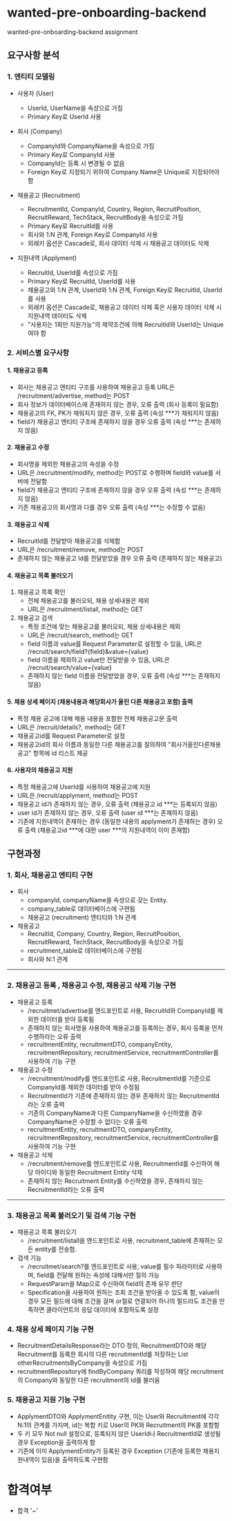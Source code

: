 # wanted-pre-onboarding-backend
wanted-pre-onboarding-backend assignment

## 요구사항 분석

### 1. 엔티티 모델링
 * 사용자 (User)
   - UserId, UserName을 속성으로 가짐
   - Primary Key로 UserId 사용
 * 회사 (Company)
   - CompanyId와 CompanyName을 속성으로 가짐
   - Primary Key로 CompanyId 사용
   - CompanyId는 등록 시 변경될 수 없음
   - Foreign Key로 지정되기 위하여 Company Name은 Unique로 지정되어야 함
  
 * 채용공고 (Recruitment)
   - RecruitmentId, CompanyId, Country, Region, RecruitPosition, RecruitReward, TechStack, RecruitBody을 속성으로 가짐
   - Primary Key로 RecruitId를 사용
   - 회사와 1:N 관계, Foreign Key로 CompanyId 사용
   - 외래키 옵션은 Cascade로, 회사 데이터 삭제 시 채용공고 데이터도 삭제
  
 * 지원내역 (Applyment)
   - RecruitId, UserId를 속성으로 가짐
   - Primary Key로 RecruitId, UserId를 사용
   - 채용공고와 1:N 관계, UserId와 1:N 관계, Foreign Key로 RecruitId, UserId를 사용
   - 외래키 옵션은 Cascade로, 채용공고 데이터 삭제 혹은 사용자 데이터 삭제 시 지원내역 데이터도 삭제
   - "사용자는 1회만 지원가능"의 제약조건에 의해 RecruitId와 UserId는 Unique여야 함
     
### 2. 서비스별 요구사항
   #### 1. 채용공고 등록
   - 회사는 채용공고 엔티티 구조를 사용하여 채용공고 등록
        URL은 /recruitment/advertise, method는 POST
   - 회사 정보가 데이터베이스에 존재하지 않는 경우, 오류 출력 (회사 등록이 필요함)
   - 채용공고의 FK, PK가 채워지지 않은 경우, 오류 출력 (속성 ***가 채워지지 않음)
   - field가 채용공고 엔티티 구조에 존재하지 않을 경우 오류 출력 (속성 ***는 존재하지 않음)
   #### 2. 채용공고 수정
   - 회사명을 제외한 채용공고의 속성을 수정
   - URL은 /recruitment/modify, method는 POST로 수행하며 field와 value를 서버에 전달함
   - field가 채용공고 엔티티 구조에 존재하지 않을 경우 오류 출력 (속성 ***는 존재하지 않음)
   - 기존 채용공고의 회사명과 다를 경우 오류 출력 (속성 ***는 수정할 수 없음)
   #### 3. 채용공고 삭제
   - RecruitId를 전달받아 채용공고를 삭제함
   - URL은 /recruitment/remove, method는 POST
   - 존재하지 않는 채용공고 Id를 전달받았을 경우 오류 출력 (존재하지 않는 채용공고)
   #### 4. 채용공고 목록 불러오기
   1. 채용공고 목록 확인
       - 전체 채용공고를 불러오되, 채용 상세내용은 제외
       - URL은 /recruitment/listall, method는 GET 
   2. 채용공고 검색
       - 특정 조건에 맞는 채용공고를 불러오되, 채용 상세내용은 제외
       - URL은 /recruit/search, method는 GET
       - field 이름과 value를 Request Parameter로 설정할 수 있음, URL은 /recruit/search/field?{field}&value={value}
       - field 이름을 제외하고 value만 전달받을 수 있음, URL은 /recruit/search/value={value}
       - 존재하지 않는 field 이름을 전달받았을 경우, 오류 출력 (속성 ***는 존재하지 않음)
   #### 5. 채용 상세 페이지 (채용내용과 해당회사가 올린 다른 채용공고 포함) 출력   
   - 특정 채용 공고에 대해 채용 내용을 포함한 전체 채용공고문 출력
   - URL은 /recruit/details?, method는 GET
   - 채용공고id를 Request Parameter로 설정
   - 채용공고id의 회사 이름과 동일한 다른 채용공고를 질의하여 "회사가올린다른채용공고" 항목에 id 리스트 제공
   #### 6. 사용자의 채용공고 지원
   - 특정 채용공고에 UserId를 사용하여 채용공고에 지원
   - URL은 /recruit/applyment, method는 POST
   - 채용공고 id가 존재하지 않는 경우, 오류 출력 (채용공고 id ***는 등록되지 않음)
   - user id가 존재하지 않는 경우, 오류 출력 (user id ***는 존재하지 않음)
   - 기존에 지원내역이 존재하는 경우 (동일한 내용의 applyment가 존재하는 경우) 오류 출력 (채용공고id ***에 대한 user ***의 지원내역이 이미 존재함)
## 구현과정

### 1. 회사, 채용공고 엔티티 구현
* 회사
   - companyId, companyName을 속성으로 갖는 Entity.
   - company_table로 데이터베이스에 구현됨
   - 채용공고 (recruitment) 엔티티와 1:N 관계
* 채용공고
   - RecruitId, Company, Country, Region, RecruitPosition, RecruitReward, TechStack, RecruitBody을 속성으로 가짐
   - recruitment_table로 데이터베이스에 구현됨
   - 회사와 N:1 관계
     
---- 
### 2. 채용공고 등록 , 채용공고 수정, 채용공고 삭제 기능 구현
* 채용공고 등록
    - /recruitmet/advertise를 엔드포인트로 사용, RecruitId와 CompanyId를 제외한 데이터를 받아 등록됨
    - 존재하지 않는 회사명을 사용하여 채용공고를 등록하는 경우, 회사 등록을 먼저 수행하라는 오류 출력
    - recruitmentEntity, recruitmentDTO, companyEntity, recruitmentRepository, recruitmentService, recruitmentController를 사용하여 기능 구현
* 채용공고 수정
    - /recruitment/modify를 엔드포인트로 사용,  RecruitmentId를 기준으로 CompanyId를 제외한 데이터를 받아 수정됨
    - RecruitmentId가 기존에 존재하지 않는 경우 존재하지 않는 RecruitmentId라는 오류 출력
    - 기존의 CompanyName과 다른 CompanyName을 수신하였을 경우 CompanyName은 수정할 수 없다는 오류 출력
    - recruitmentEntity, recruitmentDTO, companyEntity, recruitmentRepository, recruitmentService, recruitmentController를 사용하여 기능 구현
* 채용공고 삭제
    - /recruitment/remove를 엔드포인트로 사용, RecruitmentId를 수신하여 해당 아이디와 동일한 Recruitment Entity 삭제
    -  존재하지 않는 Recruitment Entity를 수신하였을 경우, 존재하지 않는 RecruitmentId라는 오류 출력
----
### 3. 채용공고 목록 불러오기 및 검색 기능 구현
* 채용공고 목록 불러오기
    - /recruitment/listall을 엔드포인트로 사용, recruitment_table에 존재하는 모든 entity를 전송함.
* 검색 기능
    - /recruitmet/search?를 엔드포인트로 사용, value를 필수 파라미터로 사용하며, field를 전달해 원하는 속성에 대해서만 질의 가능
    - RequestParam을 Map으로 수신하여 field의 존재 유무 판단
    - Specification을 사용하여 원하는 조회 조건을 받아올 수 있도록 함, value의 경우 모든 필드에 대해 조건을 걸며 or절로 연결되어 하나의 필드라도 조건을 만족하면 클라이언트의 응답 데이터에 포함하도록 설정
### 4. 채용 상세 페이지 기능 구현
   - RecruitmentDetailsResponse라는 DTO 정의, RecruitmentDTO와 해당 Recruitment를 등록한 회사의 다른 recruitmentId를 저장하는 List<Long> otherRecruitmentsByCompany을 속성으로 가짐
   - recruitmentRepository에 findByCompany 쿼리를 작성하여 해당 recruitment의 Company와 동일한 다른 recruitment의 Id를 불러옴
### 5. 채용공고 지원 기능 구현
   - ApplymentDTO와 ApplymentEnitity 구현, 이는 User와 Recruitment에 각각 N:1의 관계를 가지며, id는 복합 키로 User의 PK와 Recruitment의 PK를 포함함
   - 두 키 모두 Not null 설정으로, 등록되지 않은 UserId나 RecruitmentId로 생성될 경우 Exception을 출력하게 함
   - 기존에 이미 ApplymentEntity가 등록된 경우 Exception (기존에 등록한 채용지원내역이 있음)을 출력하도록 구현함

# 합격여부
- 합격 '~'
